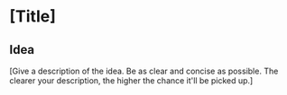 # [Title]

## Idea
[Give a description of the idea. Be as clear and concise as possible. The clearer your description, the higher the chance it'll be picked up.]
